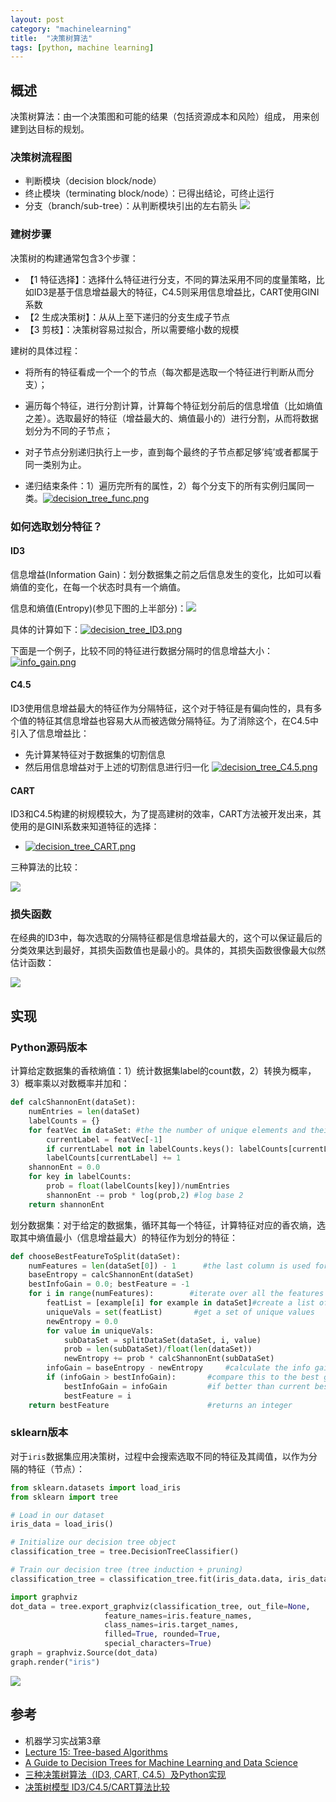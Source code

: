 ```yaml
---
layout: post
category: "machinelearning"
title:  "决策树算法"
tags: [python, machine learning]
---
```


<script type="text/javascript" async
  src="https://cdn.mathjax.org/mathjax/latest/MathJax.js?config=TeX-MML-AM_CHTML">
</script>

## 概述

决策树算法：由一个决策图和可能的结果（包括资源成本和风险）组成， 用来创建到达目标的规划。

### 决策树流程图

 - 判断模块（decision block/node）
 - 终止模块（terminating block/node）：已得出结论，可终止运行
 - 分支（branch/sub-tree）：从判断模块引出的左右箭头 ![](https://cdn-images-1.medium.com/max/1600/0*X-UrBzBeKMnoTY6H.png)

### 建树步骤

决策树的构建通常包含3个步骤：
 - 【1 特征选择】：选择什么特征进行分支，不同的算法采用不同的度量策略，比如ID3是基于信息增益最大的特征，C4.5则采用信息增益比，CART使用GINI系数
 - 【2 生成决策树】：从从上至下递归的分支生成子节点
 - 【3 剪枝】：决策树容易过拟合，所以需要缩小数的规模

建树的具体过程：
 - 将所有的特征看成一个一个的节点（每次都是选取一个特征进行判断从而分支）；
 - 遍历每个特征，进行分割计算，计算每个特征划分前后的信息增值（比如熵值之差）。选取最好的特征（增益最大的、熵值最小的）进行分割，从而将数据划分为不同的子节点；
 - 对子节点分别递归执行上一步，直到每个最终的子节点都足够’纯’或者都属于同一类别为止。

 - 递归结束条件：1）遍历完所有的属性，2）每个分支下的所有实例归属同一类。[![decision_tree_func.png](https://i.loli.net/2019/06/11/5cffb4a39142497590.png)](https://i.loli.net/2019/06/11/5cffb4a39142497590.png)

### 如何选取划分特征？

#### ID3

信息增益(Information Gain)：划分数据集之前之后信息发生的变化，比如可以看熵值的变化，在每一个状态时具有一个熵值。

信息和熵值(Entropy)(参见下图的上半部分)：![](https://i.loli.net/2019/05/16/5cdcd20b9068b64379.png)

具体的计算如下：[![decision_tree_ID3.png](https://i.loli.net/2019/06/12/5cffd44bb871539604.png)](https://i.loli.net/2019/06/12/5cffd44bb871539604.png)

下面是一个例子，比较不同的特征进行数据分隔时的信息增益大小：[![info_gain.png](https://i.loli.net/2019/06/11/5cff64e6dfe8514609.png)](https://i.loli.net/2019/06/11/5cff64e6dfe8514609.png)

#### C4.5

ID3使用信息增益最大的特征作为分隔特征，这个对于特征是有偏向性的，具有多个值的特征其信息增益也容易大从而被选做分隔特征。为了消除这个，在C4.5中引入了信息增益比：
  - 先计算某特征对于数据集的切割信息
  - 然后用信息增益对于上述的切割信息进行归一化 [![decision_tree_C4.5.png](https://i.loli.net/2019/06/12/5cffd316ac0e325586.png)](https://i.loli.net/2019/06/12/5cffd316ac0e325586.png)

#### CART

ID3和C4.5构建的树规模较大，为了提高建树的效率，CART方法被开发出来，其使用的是GINI系数来知道特征的选择：
 - [![decision_tree_CART.png](https://i.loli.net/2019/06/12/5cffd316a9ae128175.png)](https://i.loli.net/2019/06/12/5cffd316a9ae128175.png)

三种算法的比较：

![](https://www.yingjoy.cn/wp-content/uploads/2018/03/3-1.png)

### 损失函数

在经典的ID3中，每次选取的分隔特征都是信息增益最大的，这个可以保证最后的分类效果达到最好，其损失函数值也是最小的。具体的，其损失函数很像最大似然估计函数：

![](https://scs.hosted.panopto.com/Panopto/Pages/Viewer/Thumb.aspx?eventTargetPID=58fdbb33-bd0f-4c51-b887-0109c299bb2b&sessionPID=07ad6a3f-7219-4e00-83ff-a8bd01397476&number=14&isPrimary=false&absoluteTime=13167774858.409775)

## 实现

### Python源码版本

计算给定数据集的香秾熵值：1）统计数据集label的count数，2）转换为概率，3）概率乘以对数概率并加和：

```python
def calcShannonEnt(dataSet):
    numEntries = len(dataSet)
    labelCounts = {}
    for featVec in dataSet: #the the number of unique elements and their occurance
        currentLabel = featVec[-1]
        if currentLabel not in labelCounts.keys(): labelCounts[currentLabel] = 0
        labelCounts[currentLabel] += 1
    shannonEnt = 0.0
    for key in labelCounts:
        prob = float(labelCounts[key])/numEntries
        shannonEnt -= prob * log(prob,2) #log base 2
    return shannonEnt
```

划分数据集：对于给定的数据集，循环其每一个特征，计算特征对应的香农熵，选取其中熵值最小（信息增益最大）的特征作为划分的特征：

```python
def chooseBestFeatureToSplit(dataSet):
    numFeatures = len(dataSet[0]) - 1      #the last column is used for the labels
    baseEntropy = calcShannonEnt(dataSet)
    bestInfoGain = 0.0; bestFeature = -1
    for i in range(numFeatures):        #iterate over all the features
        featList = [example[i] for example in dataSet]#create a list of all the examples of this feature
        uniqueVals = set(featList)       #get a set of unique values
        newEntropy = 0.0
        for value in uniqueVals:
            subDataSet = splitDataSet(dataSet, i, value)
            prob = len(subDataSet)/float(len(dataSet))
            newEntropy += prob * calcShannonEnt(subDataSet)     
        infoGain = baseEntropy - newEntropy     #calculate the info gain; ie reduction in entropy
        if (infoGain > bestInfoGain):       #compare this to the best gain so far
            bestInfoGain = infoGain         #if better than current best, set to best
            bestFeature = i
    return bestFeature                      #returns an integer
```

### sklearn版本

对于`iris`数据集应用决策树，过程中会搜索选取不同的特征及其阈值，以作为分隔的特征（节点）：

```python
from sklearn.datasets import load_iris
from sklearn import tree

# Load in our dataset
iris_data = load_iris()

# Initialize our decision tree object
classification_tree = tree.DecisionTreeClassifier()

# Train our decision tree (tree induction + pruning)
classification_tree = classification_tree.fit(iris_data.data, iris_data.target)

import graphviz 
dot_data = tree.export_graphviz(classification_tree, out_file=None, 
                     feature_names=iris.feature_names,  
                     class_names=iris.target_names,  
                     filled=True, rounded=True,  
                     special_characters=True)  
graph = graphviz.Source(dot_data)  
graph.render("iris") 
```

![](https://cdn-images-1.medium.com/max/1600/1*fYqvum2ZQQalD_t05_UBug.png)

## 参考

* 机器学习实战第3章
* [Lecture 15: Tree-based Algorithms](chrome-extension://oemmndcbldboiebfnladdacbdfmadadm/http://www.stat.ucdavis.edu/~chohsieh/teaching/ECS171_Winter2018/lecture15.pdf)
* [A Guide to Decision Trees for Machine Learning and Data Science](https://towardsdatascience.com/a-guide-to-decision-trees-for-machine-learning-and-data-science-fe2607241956)
* [三种决策树算法（ID3, CART, C4.5）及Python实现](https://www.yingjoy.cn/457.html)
* [决策树模型 ID3/C4.5/CART算法比较](https://www.cnblogs.com/wxquare/p/5379970.html)





